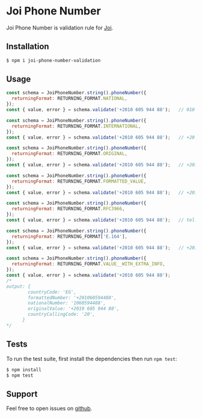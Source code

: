 # Joi Phone Number

Joi Phone Number is validation rule for [Joi](https://www.npmjs.com/package/joi).

## Installation

```bash
$ npm i joi-phone-number-validation
```

## Usage

```javascript
const schema = JoiPhoneNumber.string().phoneNumber({
  returningFormat: RETURNING_FORMAT.NATIONAL,
});
const { value, error } = schema.validate('+2010 605 944 88');   // 010 60594488

const schema = JoiPhoneNumber.string().phoneNumber({
  returningFormat: RETURNING_FORMAT.INTERNATIONAL,
});
const { value, error } = schema.validate('+2010 605 944 88');   // +20 10 60594488

const schema = JoiPhoneNumber.string().phoneNumber({
  returningFormat: RETURNING_FORMAT.ORIGINAL,
});
const { value, error } = schema.validate('+2010 605 944 88');   // +2010 605 944 88

const schema = JoiPhoneNumber.string().phoneNumber({
  returningFormat: RETURNING_FORMAT.FORMATTED_VALUE,
});
const { value, error } = schema.validate('+2010 605 944 88');   // +201060594488

const schema = JoiPhoneNumber.string().phoneNumber({
  returningFormat: RETURNING_FORMAT.RFC3966,
});
const { value, error } = schema.validate('+2010 605 944 88');   // tel:+201060594488

const schema = JoiPhoneNumber.string().phoneNumber({
  returningFormat: RETURNING_FORMAT['E.164'],
});
const { value, error } = schema.validate('+2010 605 944 88');   // +201060594488

const schema = JoiPhoneNumber.string().phoneNumber({
  returningFormat: RETURNING_FORMAT.VALUE__WITH_EXTRA_INFO,
});
const { value, error } = schema.validate('+2010 605 944 88');   
/*
output: {
        countryCode: 'EG',
        formattedNumber: '+201060594488',
        nationalNumber: '1060594488',
        originalValue: '+2010 605 944 88',
        countryCallingCode: '20',
      }
*/
```


## Tests

To run the test suite, first install the dependencies then run `npm test`:

```bash
$ npm install
$ npm test
```

## Support

Feel free to open issues on [github](https://github.com/AhmedAdelFahim/joi-phone-number-validation).
